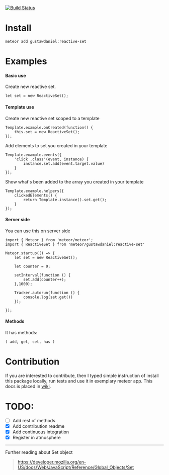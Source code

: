 [![Build Status](https://travis-ci.org/gustawdaniel/reactive-set.svg?branch=master)](https://travis-ci.org/gustawdaniel/reactive-set)

# Install

    meteor add gustawdaniel:reactive-set

# Examples

#### Basic use

Create new reactive set.

    let set = new ReactiveSet();
    
#### Template use

Create new reactive set scoped to a template

    Template.example.onCreated(function() {
        this.set = new ReactiveSet();
    });
    
Add elements to set you created in your template

    Template.example.events({
        'click .class'(event, instance) {
            instance.set.add(event.target.value)
        }
    });

Show what's been added to the array you created in your template

    Template.example.helpers({
        clickedElements() {
            return Template.instance().set.get();
        }
    });

#### Server side

You can use this on server side

    import { Meteor } from 'meteor/meteor';
    import { ReactiveSet } from 'meteor/gustawdaniel:reactive-set'
    
    Meteor.startup(() => {
        let set = new ReactiveSet();
    
        let counter = 0;
    
        setInterval(function () {
            set.add(counter++);
        },1000);
    
        Tracker.autorun(function () {
            console.log(set.get())
        });
    
    });

#### Methods

It has methods:

    ( add, get, set, has )

# Contribution

If you are interested to contribute, then I typed simple instruction of install this
package locally, run tests and use it in exemplary meteor app. This docs is placed in 
[wiki](https://github.com/gustawdaniel/reactive-set/wiki/Contribution).

# TODO: 

+ [ ] Add rest of methods
+ [x] Add contribution readme
+ [x] Add continuous integration  
+ [x] Register in atmosphere

----

Further reading about Set object

> https://developer.mozilla.org/en-US/docs/Web/JavaScript/Reference/Global_Objects/Set